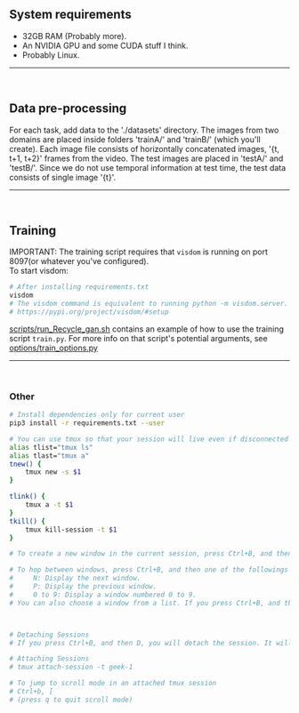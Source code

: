 ## System requirements 
- 32GB RAM (Probably more).
- An NVIDIA GPU and some CUDA stuff I think.
- Probably Linux.

<hr>
<br>

## Data pre-processing 
For each task, add data to the './datasets' directory. The images from two domains are placed inside  folders 'trainA/' and 'trainB/' (which you'll create). Each image file consists of horizontally concatenated images, '{t, t+1, t+2}' frames from the video. The test images are placed in 'testA/' and 'testB/'. Since we do not use temporal information at test time, the test data consists of single image '{t}'.

<hr>
<br>

## Training
IMPORTANT: The training script requires that ```visdom``` is running on port 8097(or whatever you've configured).
<br>
To start visdom:
``` bash
# After installing requirements.txt 
visdom
# The visdom command is equivalent to running python -m visdom.server.
# https://pypi.org/project/visdom/#setup
```

[scripts/run_Recycle_gan.sh](scripts/run_Recycle_gan.sh) contains an example of how to use the training script ```train.py```. For more info on that script's potential arguments, see [options/train_options.py](options/train_options.py)

<hr>
<br>

### Other 
``` bash
# Install dependencies only for current user
pip3 install -r requirements.txt --user

# You can use tmux so that your session will live even if disconnected (but not if you log out)
alias tlist="tmux ls"
alias tlast="tmux a"
tnew() {
    tmux new -s $1
}

tlink() {
    tmux a -t $1
}
tkill() {
    tmux kill-session -t $1
}

# To create a new window in the current session, press Ctrl+B, and then C. 

# To hop between windows, press Ctrl+B, and then one of the followings keys:
#     N: Display the next window.
#     P: Display the previous window.
#     0 to 9: Display a window numbered 0 to 9.
# You can also choose a window from a list. If you press Ctrl+B, and then W, a list of windows appears.



# Detaching Sessions
# If you press Ctrl+B, and then D, you will detach the session. It will continue to run in the background, but you won’t be able to see or interact with it.

# Attaching Sessions
# tmux attach-session -t geek-1

# To jump to scroll mode in an attached tmux session
# Ctrl+b, [
# (press q to quit scroll mode)
```
